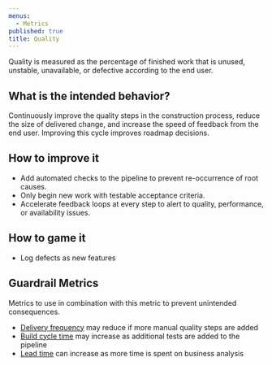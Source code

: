 ```yaml
---
menus:
  - Metrics
published: true
title: Quality
---
```


Quality is measured as the percentage of finished work that is unused, unstable, unavailable, or defective according to the end user.

## What is the intended behavior?

Continuously improve the quality steps in the construction process, reduce the size of delivered change, and increase
the speed of feedback from the end user. Improving this cycle improves roadmap decisions.

## How to improve it

- Add automated checks to the pipeline to prevent re-occurrence of root causes.
- Only begin new work with testable acceptance criteria.
- Accelerate feedback loops at every step to alert to quality, performance, or availability issues.

## How to game it

- Log defects as new features

## Guardrail Metrics

Metrics to use in combination with this metric to prevent unintended consequences.

- [Delivery frequency](../release-frequency) may reduce if more manual quality steps are added
- [Build cycle time](../build-duration) may increase as additional tests are added to the pipeline
- [Lead time](../lead-time) can increase as more time is spent on business analysis
